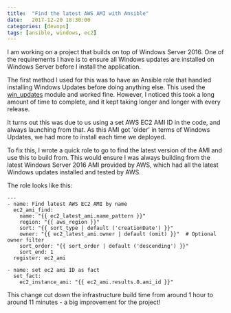 ```yaml
---
title:  "Find the latest AWS AMI with Ansible"
date:   2017-12-20 18:30:00
categories: [devops]
tags: [ansible, windows, ec2]
---
```


I am working on a project that builds on top of Windows Server 2016.  One of the requirements I have is to ensure all Windows updates are installed on Windows Server before I install the application.

The first method I used for this was to have an Ansible role that handled installing Windows Updates before doing anything else.  This used the [win_updates](https://docs.ansible.com/ansible/latest/win_updates_module.html) module and worked fine.  However, I noticed this took a long amount of time to complete, and it kept taking longer and longer with every release.

It turns out this was due to us using a set AWS EC2 AMI ID in the code, and always launching from that.  As this AMI got 'older' in terms of Windows Updates, we had more to install each time we deployed.

To fix this, I wrote a quick role to go to find the latest version of the AMI and use this to build from.  This would ensure I was always building from the latest Windows Server 2016 AMI provided by AWS, which had all the latest Windows updates installed and tested by AWS.

The role looks like this:

```
---
- name: Find latest AWS EC2 AMI by name
  ec2_ami_find:
    name: "{{ ec2_latest_ami.name_pattern }}"
    region: "{{ aws_region }}"
    sort: "{{ sort_type | default ('creationDate') }}"
    owner: "{{ ec2_latest_ami.owner | default (omit) }}"  # Optional owner filter
    sort_order: "{{ sort_order | default ('descending') }}"
    sort_end: 1
  register: ec2_ami

- name: set ec2 ami ID as fact
  set_fact:
    ec2_instance_ami: "{{ ec2_ami.results.0.ami_id }}"

```

This change cut down the infrastructure build time from around 1 hour to around 11 minutes - a big improvement for the project!
